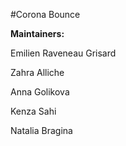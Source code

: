 #Corona Bounce

**Maintainers:**

Emilien Raveneau Grisard

Zahra   Alliche

Anna Golikova

Kenza Sahi

Natalia Bragina
